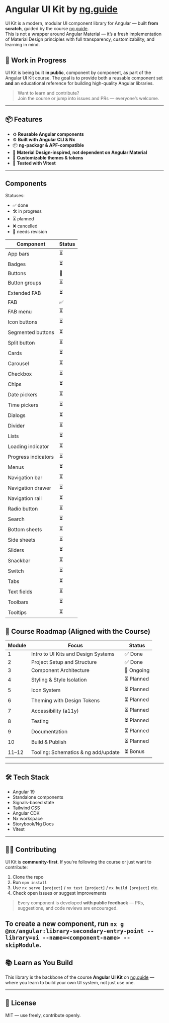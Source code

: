 # Angular UI Kit by [ng.guide](https://ng.guide/ui-kit)

UI Kit is a modern, modular UI component library for Angular — built **from scratch**, guided by the course [ng.guide](https://ng.guide/ui-kit).  
This is not a wrapper around Angular Material — it’s a fresh implementation of Material Design principles with full transparency, customizability, and learning in mind.

## 🚧 Work in Progress

UI Kit is being built **in public**, component by component, as part of the Angular UI Kit course. The goal is to provide both a reusable component set **and** an educational reference for building high-quality Angular libraries.

> Want to learn and contribute?  
> Join the course or jump into issues and PRs — everyone’s welcome.

---

## 📦 Features

- ♻️ **Reusable Angular components**
- ⚙️ **Built with Angular CLI & Nx**
- 📦 **ng-packagr & APF-compatible**
- 🧱 **Material Design-inspired, not dependent on Angular Material**
- 🎨 **Customizable themes & tokens**
- 🧪 **Tested with Vitest**

---

## Components

Statuses:

- ✅ done
- 🛠 in progress
- ⏳ planned
- ❌ cancelled
- 🔧 needs revision

| Component           | Status |
| ------------------- | ------ |
| App bars            | ⏳     |
| Badges              | ⏳     |
| Buttons             | 🔧     |
| Button groups       | ⏳     |
| Extended FAB        | ⏳     |
| FAB                 | ✅     |
| FAB menu            | ⏳     |
| Icon buttons        | ⏳     |
| Segmented buttons   | ⏳     |
| Split button        | ⏳     |
| Cards               | ⏳     |
| Carousel            | ⏳     |
| Checkbox            | ⏳     |
| Chips               | ⏳     |
| Date pickers        | ⏳     |
| Time pickers        | ⏳     |
| Dialogs             | ⏳     |
| Divider             | ⏳     |
| Lists               | ⏳     |
| Loading indicator   | ⏳     |
| Progress indicators | ⏳     |
| Menus               | ⏳     |
| Navigation bar      | ⏳     |
| Navigation drawer   | ⏳     |
| Navigation rail     | ⏳     |
| Radio button        | ⏳     |
| Search              | ⏳     |
| Bottom sheets       | ⏳     |
| Side sheets         | ⏳     |
| Sliders             | ⏳     |
| Snackbar            | ⏳     |
| Switch              | ⏳     |
| Tabs                | ⏳     |
| Text fields         | ⏳     |
| Toolbars            | ⏳     |
| Tooltips            | ⏳     |

## 🧭 Course Roadmap (Aligned with the Course)

| Module | Focus                               | Status     |
| ------ | ----------------------------------- | ---------- |
| 1      | Intro to UI Kits and Design Systems | ✅ Done    |
| 2      | Project Setup and Structure         | ✅ Done    |
| 3      | Component Architecture              | 🚧 Ongoing |
| 4      | Styling & Style Isolation           | ⏳ Planned |
| 5      | Icon System                         | ⏳ Planned |
| 6      | Theming with Design Tokens          | ⏳ Planned |
| 7      | Accessibility (a11y)                | ⏳ Planned |
| 8      | Testing                             | ⏳ Planned |
| 9      | Documentation                       | ⏳ Planned |
| 10     | Build & Publish                     | ⏳ Planned |
| 11–12  | Tooling: Schematics & ng add/update | ⏳ Bonus   |

---

## 🛠 Tech Stack

- Angular 19
- Standalone components
- Signals-based state
- Tailwind CSS
- Angular CDK
- Nx workspace
- Storybook/Ng Docs
- Vitest

---

## 🧑‍💻 Contributing

UI Kit is **community-first**. If you're following the course or just want to contribute:

1. Clone the repo
2. Run `npm install`
3. Use `nx serve [project]` / `nx test [project]` / `nx build [project]` etc.
4. Check open issues or suggest improvements

> Every component is developed **with public feedback** — PRs, suggestions, and code reviews are encouraged.

To create a new component, run `nx g @nx/angular:library-secondary-entry-point --library=ui --name=<component-name> --skipModule`.
---

## 📚 Learn as You Build

This library is the backbone of the course **Angular UI Kit** on [ng.guide](https://ng.guide/ui-kit) — where you learn to build your own UI system, not just use one.

---

## 📜 License

MIT — use freely, contribute openly.
